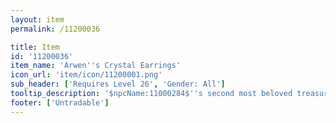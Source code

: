 ```yaml
---
layout: item
permalink: /11200036

title: Item
id: '11200036'
item_name: 'Arwen''s Crystal Earrings'
icon_url: 'item/icon/11200001.png'
sub_header: ['Requires Level 26', 'Gender: All']
tooltip_description: '$npcName:11000284$''s second most beloved treasure. The crystal shines brilliantly in the sun. She would be absolutely heartbroken to hear it was dismantled or sold.'
footer: ['Untradable']
---
```

